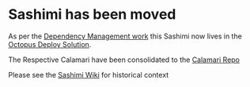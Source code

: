 
# Sashimi has been moved

As per the [Dependency Management work](https://docs.google.com/document/d/187L7C3oW7LKmPJoWTWvdtP7Ou-BjMPfF1BUh4Wcw-Po/edit#heading=h.tf0suvubpekj) this Sashimi now lives in the [Octopus Deploy Solution](https://github.com/OctopusDeploy/OctopusDeploy). 

The Respective Calamari have been consolidated to the [Calamari Repo](https://github.com/OctopusDeploy/Calamari)

Please see the [Sashimi Wiki](https://github.com/OctopusDeploy/sashimi/wiki) for historical context
